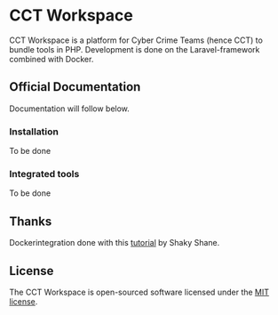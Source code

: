 # CCT Workspace

CCT Workspace is a platform for Cyber Crime Teams (hence CCT) to bundle tools in PHP. Development is done on the Laravel-framework combined with Docker.  

## Official Documentation

Documentation will follow below.

### Installation
To be done

### Integrated tools
To be done

## Thanks

Dockerintegration done with this [tutorial](https://medium.com/@shakyShane/laravel-docker-part-1-setup-for-development-e3daaefaf3c) by Shaky Shane.

## License

The CCT Workspace is open-sourced software licensed under the [MIT license](http://opensource.org/licenses/MIT).

